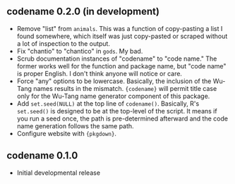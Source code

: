 codename 0.2.0 (in development)
---------------------------------------------------------------------

- Remove "list" from `animals`. This was a function of copy-pasting a list I found somewhere, which itself was just copy-pasted or scraped without a lot of inspection to the output.
- Fix "chantio" to "chantico" in `gods`. My bad.
- Scrub documentation instances of "codename" to "code name." The former works well for the function and package name, but "code name" is proper English. I don't think anyone will notice or care.
- Force "any" options to be lowercase. Basically, the inclusion of the Wu-Tang names results in the mismatch. `{codename}` will permit title case only for the Wu-Tang name generator component of this package.
- Add `set.seed(NULL)` at the top line of `codename()`. Basically, R's `set.seed()` is designed to be at the top-level of the script. It means if you run a seed once, the path is pre-determined afterward and the code name generation follows the same path.
- Configure website with `{pkgdown}`.

codename 0.1.0
---------------------------------------------------------------------

  - Initial developmental release
